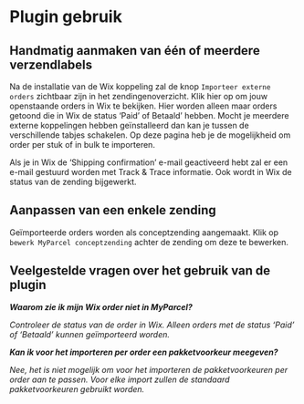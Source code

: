 # Plugin gebruik

## Handmatig aanmaken van één of meerdere verzendlabels

Na de installatie van de Wix koppeling zal de knop `Importeer externe orders`
zichtbaar zijn in het zendingenoverzicht. Klik hier op om jouw openstaande
orders in Wix te bekijken. Hier worden alleen maar orders getoond die in Wix de
status ‘Paid’ of Betaald’ hebben. Mocht je meerdere externe koppelingen hebben
geïnstalleerd dan kan je tussen de verschillende tabjes schakelen. Op deze
pagina heb je de mogelijkheid om order per stuk of in bulk te importeren.

Als je in Wix de ‘Shipping confirmation’ e-mail geactiveerd hebt zal er een
e-mail gestuurd worden met Track & Trace informatie. Ook wordt in Wix de status
van de zending bijgewerkt.

## Aanpassen van een enkele zending

Geïmporteerde orders worden als conceptzending aangemaakt. Klik
op `bewerk MyParcel conceptzending` achter de zending om deze te bewerken.

## Veelgestelde vragen over het gebruik van de plugin

***Waarom zie ik mijn Wix order niet in MyParcel?***

_Controleer de status van de order in Wix. Alleen orders met de status ‘Paid’ of
‘Betaald’ kunnen geïmporteerd worden._

***Kan ik voor het importeren per order een pakketvoorkeur meegeven?***

_Nee, het is niet mogelijk om voor het importeren de pakketvoorkeuren per order
aan te passen. Voor elke import zullen de standaard pakketvoorkeuren gebruikt
worden._
